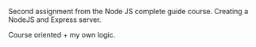 Second assignment from the Node JS complete guide course. Creating a NodeJS and Express server.

Course oriented + my own logic.
